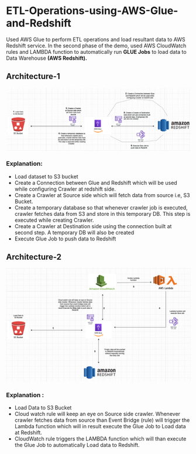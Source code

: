 # ETL-Operations-using-AWS-Glue-and-Redshift

Used AWS Glue to perform ETL operations and load resultant data to AWS Redshift service. In the second phase of the demo, used AWS CloudWatch rules and LAMBDA function to automatically run **GLUE Jobs** to load data to Data Warehouse **(AWS Redshift).**

## Architecture-1
![image](https://github.com/ManjinderSingh3/ETL-Operations-using-AWS-Glue-and-Redshift/blob/master/Architecture/Glue_1.png)

### Explanation:
* Load dataset to S3 bucket 
* Create a Connection between Glue and Redshift which will be used while configuring Crawler at redshift side.
* Create a Crawler at Source side which will fetch data from source i.e, S3 Bucket.
* Create a temporary database so that whenever crawler job is executed, crawler fetches data from S3 and store in this temporary DB. This step is executed while creating Crawler.
* Create a Crawler at Destination side using the connection built at second step. A temporary DB will also be created
* Execute Glue Job to push data to Redshift

## Architecture-2
![image](https://github.com/ManjinderSingh3/ETL-Operations-using-AWS-Glue-and-Redshift/blob/master/Architecture/Glue_2.png)

### Explanation :
* Load Data to S3 Bucket
* Cloud watch rule will keep an eye on Source side crawler. Whenever crawler fetches data from source than Event Bridge (rule) will trigger the Lambda function which will in result execute the Glue Job to Load data at Redshift.
* CloudWatch rule triggers the LAMBDA function which will than execute the Glue Job to automatically Load data to Redshift.
